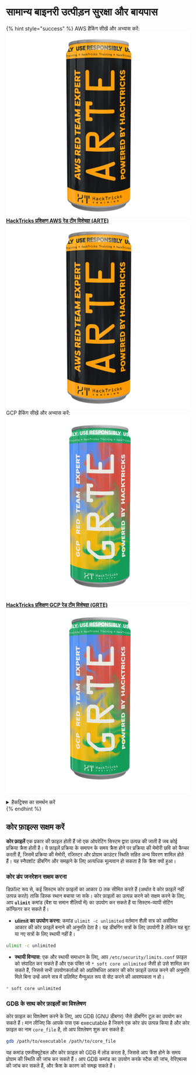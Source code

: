 # सामान्य बाइनरी उत्पीड़न सुरक्षा और बायपास

{% hint style="success" %}
AWS हैकिंग सीखें और अभ्यास करें:<img src="/.gitbook/assets/arte.png" alt="" data-size="line">[**HackTricks प्रशिक्षण AWS रेड टीम विशेषज्ञ (ARTE)**](https://training.hacktricks.xyz/courses/arte)<img src="/.gitbook/assets/arte.png" alt="" data-size="line">\
GCP हैकिंग सीखें और अभ्यास करें: <img src="/.gitbook/assets/grte.png" alt="" data-size="line">[**HackTricks प्रशिक्षण GCP रेड टीम विशेषज्ञ (GRTE)**<img src="/.gitbook/assets/grte.png" alt="" data-size="line">](https://training.hacktricks.xyz/courses/grte)

<details>

<summary>हैकट्रिक्स का समर्थन करें</summary>

* [**सदस्यता योजनाएं**](https://github.com/sponsors/carlospolop) की जाँच करें!
* **शामिल हों** 💬 [**डिस्कॉर्ड समूह**](https://discord.gg/hRep4RUj7f) या [**टेलीग्राम समूह**](https://t.me/peass) या हमें **ट्विटर** 🐦 [**@hacktricks\_live**](https://twitter.com/hacktricks\_live)** पर **फॉलो** करें।
* **हैकिंग ट्रिक्स साझा करें, हैकट्रिक्स**](https://github.com/carlospolop/hacktricks) और [**हैकट्रिक्स क्लाउड**](https://github.com/carlospolop/hacktricks-cloud) github रेपो में PR जमा करके।

</details>
{% endhint %}

## कोर फ़ाइल्स सक्षम करें

**कोर फ़ाइलें** एक प्रकार की फ़ाइल होती हैं जो एक ऑपरेटिंग सिस्टम द्वारा उत्पन्न की जाती है जब कोई प्रक्रिया क्रैश होती है। ये फ़ाइलें प्रक्रिया के समापन के समय क्रैश होने पर प्रक्रिया की मेमोरी छवि को कैप्चर करती हैं, जिसमें प्रक्रिया की मेमोरी, रजिस्टर और प्रोग्राम काउंटर स्थिति सहित अन्य विवरण शामिल होते हैं। यह स्नैपशॉट डीबगिंग और समझने के लिए अत्यधिक मूल्यवान हो सकता है कि क्रैश क्यों हुआ।

### **कोर डंप जनरेशन सक्षम करना**

डिफ़ॉल्ट रूप से, कई सिस्टम कोर फ़ाइलों का आकार 0 तक सीमित करते हैं (अर्थात वे कोर फ़ाइलें नहीं उत्पन्न करते) ताकि डिस्क स्थान बचाया जा सके। कोर फ़ाइलों का उत्पन्न करने को सक्षम करने के लिए, आप **`ulimit`** कमांड (बैश या समान शैलियों में) का उपयोग कर सकते हैं या सिस्टम-व्यापी सेटिंग कॉन्फ़िगर कर सकते हैं।

* **ulimit का उपयोग करना**: कमांड `ulimit -c unlimited` वर्तमान शैली सत्र को असीमित आकार की कोर फ़ाइलें बनाने की अनुमति देता है। यह डीबगिंग सत्रों के लिए उपयोगी है लेकिन यह बूट या नए सत्रों के लिए स्थायी नहीं है।
```bash
ulimit -c unlimited
```
* **स्थायी विन्यास**: एक और स्थायी समाधान के लिए, आप `/etc/security/limits.conf` फ़ाइल को संपादित कर सकते हैं और एक पंक्ति जो `* soft core unlimited` जैसी हो उसे शामिल कर सकते हैं, जिससे सभी उपयोगकर्ताओं को अप्रतिबंधित आकार की कोर फ़ाइलें उत्पन्न करने की अनुमति मिले बिना उन्हें अपने सत्र में उलिमिट मैन्युअल रूप से सेट करने की आवश्यकता न हो।
```markdown
* soft core unlimited
```
### **GDB के साथ कोर फ़ाइलों का विश्लेषण**

कोर फ़ाइल का विश्लेषण करने के लिए, आप GDB (GNU डीबगर) जैसे डीबगिंग टूल का उपयोग कर सकते हैं। मान लीजिए कि आपके पास एक executable है जिसने एक कोर डंप उत्पन्न किया है और कोर फ़ाइल का नाम `core_file` है, तो आप विश्लेषण शुरू कर सकते हैं:
```bash
gdb /path/to/executable /path/to/core_file
```
यह कमांड एक्जीक्यूटेबल और कोर फ़ाइल को GDB में लोड करता है, जिससे आप क्रैश होने के समय प्रोग्राम की स्थिति की जांच कर सकते हैं। आप GDB कमांड का उपयोग करके स्टैक की जांच, वेरिएबल्स की जांच कर सकते हैं, और क्रैश के कारण को समझ सकते हैं।
